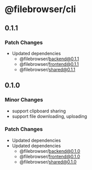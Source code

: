 # @filebrowser/cli

## 0.1.1

### Patch Changes

- Updated dependencies
  - @filebrowser/backend@0.1.1
  - @filebrowser/frontend@0.1.1
  - @filebrowser/shared@0.1.1

## 0.1.0

### Minor Changes

- support clipboard sharing
- support file downloading, uploading

### Patch Changes

- Updated dependencies
- Updated dependencies
  - @filebrowser/backend@0.1.0
  - @filebrowser/frontend@0.1.0
  - @filebrowser/shared@0.1.0
